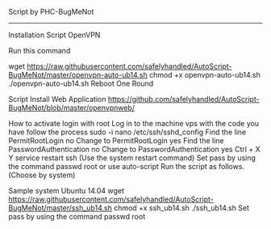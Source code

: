 Script by PHC-BugMeNot
***************************

Installation Script OpenVPN

Run this command

wget https://raw.githubusercontent.com/safelyhandled/AutoScript-BugMeNot/master/openvpn-auto-ub14.sh
chmod +x openvpn-auto-ub14.sh
./openvpn-auto-ub14.sh
Reboot One Round

Script Install Web Application
https://github.com/safelyhandled/AutoScript-BugMeNot/blob/master/openvpnweb/

How to activate login with root
Log in to the machine vps with the code you have
follow the process
sudo -i
nano /etc/ssh/sshd_config
Find the line PermitRootLogin no Change to PermitRootLogin yes
Find the line PasswordAuthentication no Change to PasswordAuthentication yes
Ctrl + X
Y
service restart ssh (Use the system restart command)
Set pass by using the command passwd root
or
use auto-script Run the script as follows. (Choose by system)

Sample system Ubuntu 14.04
wget https://raw.githubusercontent.com/safelyhandled/AutoScript-BugMeNot/master/ssh_ub14.sh
chmod +x ssh_ub14.sh
./ssh_ub14.sh
Set pass by using the command passwd root
